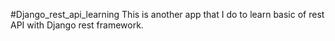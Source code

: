 #Django_rest_api_learning
This is another app that I do to learn basic of rest API with Django rest framework. 
